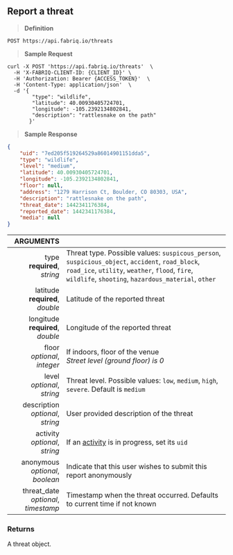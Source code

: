 ## Report a threat

> **Definition**

```text
POST https://api.fabriq.io/threats
```

> **Sample Request**

```shell
curl -X POST 'https://api.fabriq.io/threats'  \
  -H 'X-FABRIQ-CLIENT-ID: {CLIENT_ID}' \
  -H 'Authorization: Bearer {ACCESS_TOKEN}'  \
  -H 'Content-Type: application/json'  \
  -d '{                                        
        "type": "wildlife",                    
        "latitude": 40.00930405724701,
        "longitude": -105.2392134802841,
        "description": "rattlesnake on the path"
       }'
```

> **Sample Response**

```json
{
    "uid": "7ed205f519264529a86014901151dda5",
    "type": "wildlife",
    "level": "medium",
    "latitude": 40.00930405724701,
    "longitude": -105.2392134802841,
    "floor": null,
    "address": "1279 Harrison Ct, Boulder, CO 80303, USA",
    "description": "rattlesnake on the path",
    "threat_date": 1442341176384,
    "reported_date": 1442341176384,
    "media": null
}
```

ARGUMENTS ||
---------:        | -----------
type<br>**required**, *string*  | Threat type.  Possible values: `suspicous_person`, `suspicious_object`, `accident`, `road_block`, `road_ice`, `utility`, `weather`, `flood`, `fire`, `wildlife`, `shooting`, `hazardous_material`, `other`
latitude<br>**required**, *double*  | Latitude of the reported threat
longitude<br>**required**, *double*  | Longitude of the reported threat
floor<br>*optional*, *integer*  | If indoors, floor of the venue<br>*Street level (ground floor) is 0*
level<br>*optional*, *string*  |  Threat level.  Possible values: `low`, `medium`, `high`, `severe`.  Default is `medium`
description<br>*optional*, *string*  |  User provided description of the threat
activity<br>*optional*, *string*  |  If an [activity](#activity) is in progress, set its `uid`
anonymous<br>*optional*, *boolean*  |  Indicate that this user wishes to submit this report anonymously
threat_date<br>*optional*, *timestamp*  |  Timestamp when the threat occurred.  Defaults to current time if not known


### Returns
A threat object.
